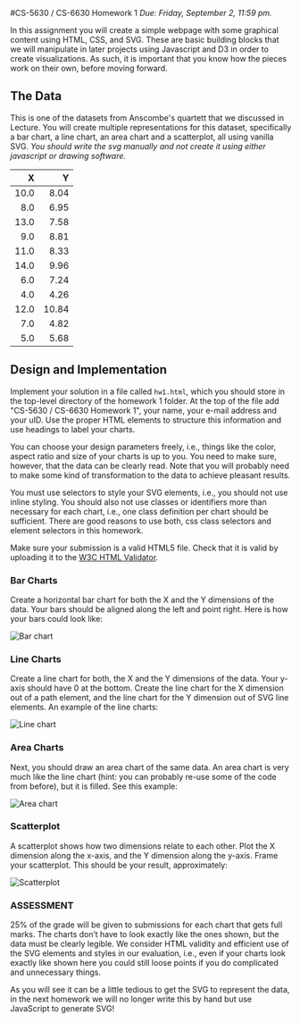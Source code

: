 #CS-5630 / CS-6630 Homework 1
*Due: Friday, September 2, 11:59 pm.*

In this assignment you will create a simple webpage with some graphical content using HTML, CSS, and SVG. These are basic building blocks that we will manipulate in later projects using Javascript and D3 in order to create visualizations. As such, it is important that you know how the pieces work on their own, before moving forward.

## The Data

This is one of the datasets from Anscombe's quartett that we discussed in Lecture. You will create multiple representations for this dataset, specifically a bar chart, a line chart, an area chart and a scatterplot, all using vanilla SVG. *You should write the svg manually and not create it using either javascript or drawing software.*

|    X |     Y |
| ----:| -----:|
| 10.0 |  8.04 |
|  8.0 |  6.95 |
| 13.0 |  7.58 |
|  9.0 |  8.81 |
| 11.0 |  8.33 |
| 14.0 |  9.96 |
|  6.0 |  7.24 |
|  4.0 |  4.26 |
| 12.0 | 10.84 |
|  7.0 |  4.82 |
|  5.0 |  5.68 |

## Design and Implementation

Implement your solution in a file called ``hw1.html``, which you should store in the top-level directory of the homework 1 folder. At the top of the file add "CS-5630 / CS-6630 Homework 1", your name, your e-mail address and your uID. Use the proper HTML elements to structure this information and use headings to label your charts.

You can choose your design parameters freely, i.e., things like the color, aspect ratio and size of your charts is up to you. You need to make sure, however, that the data can be clearly read. Note that you will probably need to make some kind of transformation to the data to achieve pleasant results.  

You must use selectors to style your SVG elements, i.e., you should not use inline styling. You should also not use classes or identifiers more than necessary for each chart, i.e., one class definition per chart should be sufficient.  There are good reasons to use both, css class selectors and element selectors in this homework.

Make sure your submission is a valid HTML5 file. Check that it is valid by uploading it to the [W3C HTML Validator](https://validator.w3.org/#validate_by_upload).

### Bar Charts

Create a horizontal bar chart for both the X and the Y dimensions of the data. Your bars should be aligned along the left and point right. Here is how your bars could look like:

![Bar chart](figures/bars.png)

### Line Charts

Create a line chart for both, the X and the Y dimensions of the data. Your y-axis should have 0 at the bottom. Create the line chart for the X dimension out of a path element, and the line chart for the Y dimension out of SVG line elements. An example of the line charts:

![Line chart](figures/lines.png)

### Area Charts

Next, you should draw an area chart of the same data. An area chart is very much like the line chart (hint: you can probably re-use some of the code from before), but it is filled. See this example:

![Area chart](figures/areas.png)

### Scatterplot

A scatterplot shows how two dimensions relate to each other. Plot the X dimension along the x-axis, and the Y dimension along the y-axis. Frame your scatterplot. This should be your result, approximately:

![Scatterplot](figures/scatterplot.png)


### ASSESSMENT

25% of the grade will be given to submissions for each chart that gets full marks. The charts don’t have to look exactly like the ones shown, but the data must be clearly legible. We consider HTML validity and efficient use of the SVG elements and styles in our evaluation, i.e., even if your charts look exactly like shown here you could still loose points if you do complicated and unnecessary things. 

As you will see it can be a little tedious to get the SVG to represent the data, in the next homework we will no longer write this by hand but use JavaScript to generate SVG!
